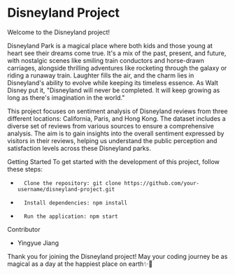 # Disneyland Project

Welcome to the Disneyland project! 

Disneyland Park is a magical place where both kids and those young at heart see their dreams come true. It's a mix of the past, present, and future, with nostalgic scenes like smiling train conductors and horse-drawn carriages, alongside thrilling adventures like rocketing through the galaxy or riding a runaway train. Laughter fills the air, and the charm lies in Disneyland's ability to evolve while keeping its timeless essence. As Walt Disney put it, "Disneyland will never be completed. It will keep growing as long as there's imagination in the world."

This project focuses on sentiment analysis of Disneyland reviews from three different locations: California, Paris, and Hong Kong. The dataset includes a diverse set of reviews from various sources to ensure a comprehensive analysis. The aim is to gain insights into the overall sentiment expressed by visitors in their reviews, helping us understand the public perception and satisfaction levels across these Disneyland parks.

Getting Started
To get started with the development of this project, follow these steps:
* 		Clone the repository: git clone https://github.com/your-username/disneyland-project.git
* 		Install dependencies: npm install
* 		Run the application: npm start

Contributor
* Yingyue Jiang
  
Thank you for joining the Disneyland project! May your coding journey be as magical as a day at the happiest place on earth✨🏰
